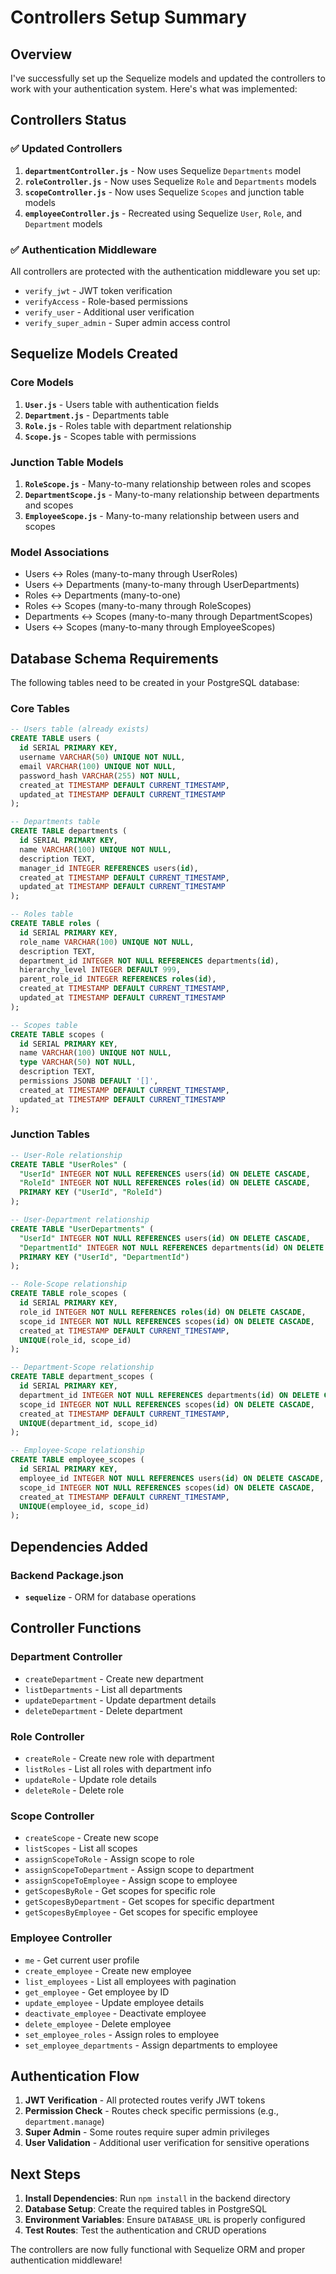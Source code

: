 # Controllers Setup Summary

## Overview
I've successfully set up the Sequelize models and updated the controllers to work with your authentication system. Here's what was implemented:

## Controllers Status

### ✅ Updated Controllers
1. **`departmentController.js`** - Now uses Sequelize `Departments` model
2. **`roleController.js`** - Now uses Sequelize `Role` and `Departments` models
3. **`scopeController.js`** - Now uses Sequelize `Scopes` and junction table models
4. **`employeeController.js`** - Recreated using Sequelize `User`, `Role`, and `Department` models

### ✅ Authentication Middleware
All controllers are protected with the authentication middleware you set up:
- `verify_jwt` - JWT token verification
- `verifyAccess` - Role-based permissions
- `verify_user` - Additional user verification
- `verify_super_admin` - Super admin access control

## Sequelize Models Created

### Core Models
1. **`User.js`** - Users table with authentication fields
2. **`Department.js`** - Departments table
3. **`Role.js`** - Roles table with department relationship
4. **`Scope.js`** - Scopes table with permissions

### Junction Table Models
1. **`RoleScope.js`** - Many-to-many relationship between roles and scopes
2. **`DepartmentScope.js`** - Many-to-many relationship between departments and scopes
3. **`EmployeeScope.js`** - Many-to-many relationship between users and scopes

### Model Associations
- Users ↔ Roles (many-to-many through UserRoles)
- Users ↔ Departments (many-to-many through UserDepartments)
- Roles ↔ Departments (many-to-one)
- Roles ↔ Scopes (many-to-many through RoleScopes)
- Departments ↔ Scopes (many-to-many through DepartmentScopes)
- Users ↔ Scopes (many-to-many through EmployeeScopes)

## Database Schema Requirements

The following tables need to be created in your PostgreSQL database:

### Core Tables
```sql
-- Users table (already exists)
CREATE TABLE users (
  id SERIAL PRIMARY KEY,
  username VARCHAR(50) UNIQUE NOT NULL,
  email VARCHAR(100) UNIQUE NOT NULL,
  password_hash VARCHAR(255) NOT NULL,
  created_at TIMESTAMP DEFAULT CURRENT_TIMESTAMP,
  updated_at TIMESTAMP DEFAULT CURRENT_TIMESTAMP
);

-- Departments table
CREATE TABLE departments (
  id SERIAL PRIMARY KEY,
  name VARCHAR(100) UNIQUE NOT NULL,
  description TEXT,
  manager_id INTEGER REFERENCES users(id),
  created_at TIMESTAMP DEFAULT CURRENT_TIMESTAMP,
  updated_at TIMESTAMP DEFAULT CURRENT_TIMESTAMP
);

-- Roles table
CREATE TABLE roles (
  id SERIAL PRIMARY KEY,
  role_name VARCHAR(100) UNIQUE NOT NULL,
  description TEXT,
  department_id INTEGER NOT NULL REFERENCES departments(id),
  hierarchy_level INTEGER DEFAULT 999,
  parent_role_id INTEGER REFERENCES roles(id),
  created_at TIMESTAMP DEFAULT CURRENT_TIMESTAMP,
  updated_at TIMESTAMP DEFAULT CURRENT_TIMESTAMP
);

-- Scopes table
CREATE TABLE scopes (
  id SERIAL PRIMARY KEY,
  name VARCHAR(100) UNIQUE NOT NULL,
  type VARCHAR(50) NOT NULL,
  description TEXT,
  permissions JSONB DEFAULT '[]',
  created_at TIMESTAMP DEFAULT CURRENT_TIMESTAMP,
  updated_at TIMESTAMP DEFAULT CURRENT_TIMESTAMP
);
```

### Junction Tables
```sql
-- User-Role relationship
CREATE TABLE "UserRoles" (
  "UserId" INTEGER NOT NULL REFERENCES users(id) ON DELETE CASCADE,
  "RoleId" INTEGER NOT NULL REFERENCES roles(id) ON DELETE CASCADE,
  PRIMARY KEY ("UserId", "RoleId")
);

-- User-Department relationship
CREATE TABLE "UserDepartments" (
  "UserId" INTEGER NOT NULL REFERENCES users(id) ON DELETE CASCADE,
  "DepartmentId" INTEGER NOT NULL REFERENCES departments(id) ON DELETE CASCADE,
  PRIMARY KEY ("UserId", "DepartmentId")
);

-- Role-Scope relationship
CREATE TABLE role_scopes (
  id SERIAL PRIMARY KEY,
  role_id INTEGER NOT NULL REFERENCES roles(id) ON DELETE CASCADE,
  scope_id INTEGER NOT NULL REFERENCES scopes(id) ON DELETE CASCADE,
  created_at TIMESTAMP DEFAULT CURRENT_TIMESTAMP,
  UNIQUE(role_id, scope_id)
);

-- Department-Scope relationship
CREATE TABLE department_scopes (
  id SERIAL PRIMARY KEY,
  department_id INTEGER NOT NULL REFERENCES departments(id) ON DELETE CASCADE,
  scope_id INTEGER NOT NULL REFERENCES scopes(id) ON DELETE CASCADE,
  created_at TIMESTAMP DEFAULT CURRENT_TIMESTAMP,
  UNIQUE(department_id, scope_id)
);

-- Employee-Scope relationship
CREATE TABLE employee_scopes (
  id SERIAL PRIMARY KEY,
  employee_id INTEGER NOT NULL REFERENCES users(id) ON DELETE CASCADE,
  scope_id INTEGER NOT NULL REFERENCES scopes(id) ON DELETE CASCADE,
  created_at TIMESTAMP DEFAULT CURRENT_TIMESTAMP,
  UNIQUE(employee_id, scope_id)
);
```

## Dependencies Added

### Backend Package.json
- **`sequelize`** - ORM for database operations

## Controller Functions

### Department Controller
- `createDepartment` - Create new department
- `listDepartments` - List all departments
- `updateDepartment` - Update department details
- `deleteDepartment` - Delete department

### Role Controller
- `createRole` - Create new role with department
- `listRoles` - List all roles with department info
- `updateRole` - Update role details
- `deleteRole` - Delete role

### Scope Controller
- `createScope` - Create new scope
- `listScopes` - List all scopes
- `assignScopeToRole` - Assign scope to role
- `assignScopeToDepartment` - Assign scope to department
- `assignScopeToEmployee` - Assign scope to employee
- `getScopesByRole` - Get scopes for specific role
- `getScopesByDepartment` - Get scopes for specific department
- `getScopesByEmployee` - Get scopes for specific employee

### Employee Controller
- `me` - Get current user profile
- `create_employee` - Create new employee
- `list_employees` - List all employees with pagination
- `get_employee` - Get employee by ID
- `update_employee` - Update employee details
- `deactivate_employee` - Deactivate employee
- `delete_employee` - Delete employee
- `set_employee_roles` - Assign roles to employee
- `set_employee_departments` - Assign departments to employee

## Authentication Flow

1. **JWT Verification** - All protected routes verify JWT tokens
2. **Permission Check** - Routes check specific permissions (e.g., `department.manage`)
3. **Super Admin** - Some routes require super admin privileges
4. **User Validation** - Additional user verification for sensitive operations

## Next Steps

1. **Install Dependencies**: Run `npm install` in the backend directory
2. **Database Setup**: Create the required tables in PostgreSQL
3. **Environment Variables**: Ensure `DATABASE_URL` is properly configured
4. **Test Routes**: Test the authentication and CRUD operations

The controllers are now fully functional with Sequelize ORM and proper authentication middleware!